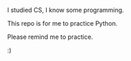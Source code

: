 I studied CS, I know some programming.

This repo is for me to practice Python.

Please remind me to practice.

:)

